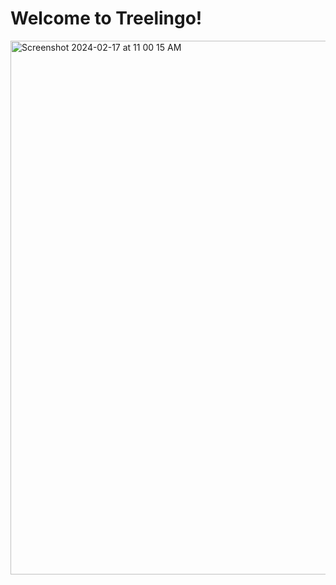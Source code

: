 # Welcome to Treelingo!

<img width="854" alt="Screenshot 2024-02-17 at 11 00 15 AM" src="https://github.com/felix-hh/treehacks2024/assets/32809206/5ca6aeac-9564-4139-950c-bc5e8fb9fb9a">
